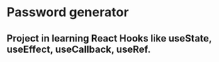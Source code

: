 # Password generator
## Project in learning React Hooks like useState, useEffect, useCallback, useRef.


